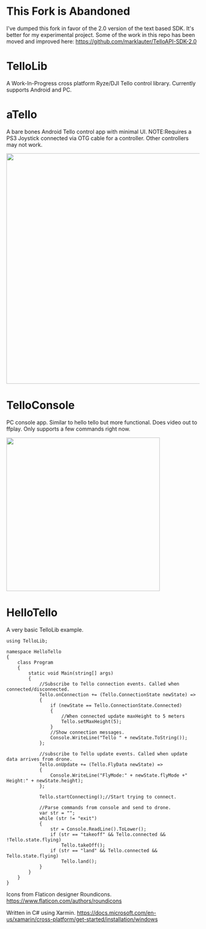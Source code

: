 # This Fork is Abandoned

I've dumped this fork in favor of the 2.0 version of the text based SDK. It's better for my experimental project. Some of the work in this repo has been moved and improved here: https://github.com/marklauter/TelloAPI-SDK-2.0


# TelloLib 
A Work-In-Progress cross platform Ryze/DJI Tello control library. Currently supports Android and PC.

# aTello 
A bare bones Android Tello control app with minimal UI. 
NOTE:Requires a PS3 Joystick connected via OTG cable for a controller. Other controllers may not work.   

<img src="https://github.com/Kragrathea/TelloLib/blob/master/Media/aTelloScreen5.png" width="600" >

# TelloConsole
PC console app. Similar to hello tello but more functional. Does video out to ffplay. Only supports a few commands right now.

<img src="https://github.com/Kragrathea/TelloLib/blob/master/Media/TelloConsole-Screen1.jpg" width="400">

# HelloTello
A very basic TelloLib example.
```
using TelloLib;

namespace HelloTello
{
    class Program
    {
        static void Main(string[] args)
        {
            //Subscribe to Tello connection events. Called when connected/disconnected.
            Tello.onConnection += (Tello.ConnectionState newState) =>
            {
                if (newState == Tello.ConnectionState.Connected)
                {
                    //When connected update maxHeight to 5 meters
                    Tello.setMaxHeight(5);
                }
                //Show connection messages.
                Console.WriteLine("Tello " + newState.ToString());
            };

            //subscribe to Tello update events. Called when update data arrives from drone.
            Tello.onUpdate += (Tello.FlyData newState) =>
            {
                Console.WriteLine("FlyMode:" + newState.flyMode +" Height:" + newState.height);
            };

            Tello.startConnecting();//Start trying to connect.

            //Parse commands from console and send to drone.
            var str = "";
            while (str != "exit")
            {
                str = Console.ReadLine().ToLower();
                if (str == "takeoff" && Tello.connected && !Tello.state.flying)
                    Tello.takeOff();
                if (str == "land" && Tello.connected && Tello.state.flying)
                    Tello.land();
            }
        }
    }
}
```

Icons from Flaticon designer Roundicons.
https://www.flaticon.com/authors/roundicons

Written in C# using Xarmin.
https://docs.microsoft.com/en-us/xamarin/cross-platform/get-started/installation/windows

